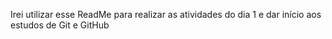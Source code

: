 Irei utilizar esse ReadMe para realizar as atividades do dia 1 e dar início aos estudos de Git e GitHub